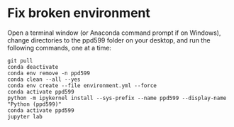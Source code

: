 # Fix broken environment

Open a terminal window (or Anaconda command prompt if on Windows), change directories to the ppd599 folder on your desktop, and run the following commands, one at a time:

```
git pull
conda deactivate
conda env remove -n ppd599
conda clean --all --yes
conda env create --file environment.yml --force
conda activate ppd599
python -m ipykernel install --sys-prefix --name ppd599 --display-name "Python (ppd599)"
conda activate ppd599
jupyter lab
```
